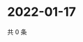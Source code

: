 # 2022-01-17

共 0 条

<!-- BEGIN WEIBO -->
<!-- 最后更新时间 Mon Jan 17 2022 13:11:38 GMT+0800 (China Standard Time) -->

<!-- END WEIBO -->
